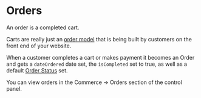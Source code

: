 # Orders

An order is a completed cart.

Carts are really just an [order model](order-model.md) that is being built by customers on the front end of your website.

When a customer completes a cart or makes payment it becomes an Order and gets a `dateOrdered` date set, the `isCompleted` set to true, as well as a default [Order Status](custom-order-statuses.md) set.

You can view orders in the Commerce → Orders section of the control panel.
